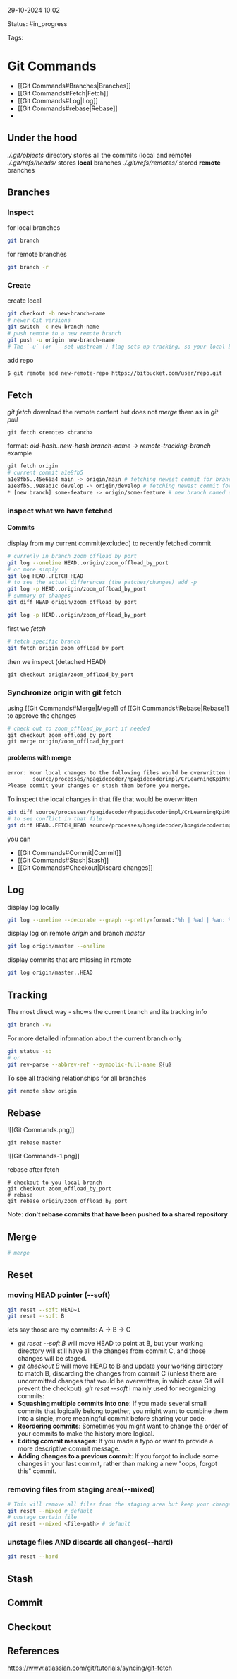 	

29-10-2024 10:02

Status: #in_progress

Tags:

# Git Commands

- [[Git Commands#Branches|Branches]]
- [[Git Commands#Fetch|Fetch]]
- [[Git Commands#Log|Log]]
- [[Git Commands#rebase|Rebase]]
- 

## Under the hood
*./.git/objects* directory stores all the commits (local and remote)
*./.git/refs/heads/* stores **local** branches
*./.git/refs/remotes/* stored **remote** branches
## Branches
### Inspect
for local branches
``` bash
git branch
```
for remote branches
``` bash
git branch -r
```
### Create
create local
``` bash
git checkout -b new-branch-name
# newer Git versions
git switch -c new-branch-name
# push remote to a new remote branch
git push -u origin new-branch-name
# The `-u` (or `--set-upstream`) flag sets up tracking, so your local branch knows which remote branch to sync with for future pulls and pushes.
```
add repo
``` bash
$ git remote add new-remote-repo https://bitbucket.com/user/repo.git 
```
## Fetch

*git fetch* download the remote content but does not *merge* them as in *git pull*

```
git fetch <remote> <branch>
```
format: *old-hash..new-hash branch-name -> remote-tracking-branch*
example
``` bash
git fetch origin
# current commit a1e8fb5 
a1e8fb5..45e66a4 main -> origin/main # fetching newest commit for branch origin/main 45e66a4
a1e8fb5..9e8ab1c develop -> origin/develop # fetching newest commit for branch origin/develop 9e8ab1c
* [new branch] some-feature -> origin/some-feature # new branch named origin/some-feature
```
### inspect what we have fetched
#### Commits
display from my current commit(excluded) to recently fetched commit
``` bash
# currenly in branch zoom_offload_by_port
git log --oneline HEAD..origin/zoom_offload_by_port
# or more simply
git log HEAD..FETCH_HEAD
# to see the actual differences (the patches/changes) add -p
git log -p HEAD..origin/zoom_offload_by_port
# summary of changes
git diff HEAD origin/zoom_offload_by_port
```

``` bash
git log -p HEAD..origin/zoom_offload_by_port
```
first we *fetch* 
``` bash
# fetch specific branch
git fetch origin zoom_offload_by_port 
```
then we inspect (detached HEAD)
``` bash
git checkout origin/zoom_offload_by_port
```
### Synchronize origin with git fetch
using [[Git Commands#Merge|Mege]] of [[Git Commands#Rebase|Rebase]]
to approve the changes
``` bash
# check out to zoom_offload_by_port if needed
git checkout zoom_offload_by_port 
git merge origin/zoom_offload_by_port
```
#### problems with merge
``` bash
error: Your local changes to the following files would be overwritten by merge:
        source/processes/hpagidecoder/hpagidecoderimpl/CrLearningKpiMngr.cpp
Please commit your changes or stash them before you merge.
```
To inspect the local changes in that file that would be overwritten
``` bash
git diff source/processes/hpagidecoder/hpagidecoderimpl/CrLearningKpiMngr.cpp
# to see conflict in that file
git diff HEAD..FETCH_HEAD source/processes/hpagidecoder/hpagidecoderimpl/CrLearningKpiMngr.cpp
```

you can 
- [[Git Commands#Commit|Commit]]
- [[Git Commands#Stash|Stash]]
- [[Git Commands#Checkout|Discard changes]]
## Log

display log locally
``` bash
git log --oneline --decorate --graph --pretty=format:"%h | %ad | %an: %s" --date=short
```

display log on remote *origin* and branch *master*
``` bash
git log origin/master --oneline
```
display commits that are missing in remote
``` bash
git log origin/master..HEAD
```
## Tracking

The most direct way - shows the current branch and its tracking info
``` bash
git branch -vv
```

For more detailed information about the current branch only
``` bash
git status -sb
# or
git rev-parse --abbrev-ref --symbolic-full-name @{u}
```

To see all tracking relationships for all branches
``` bash
git remote show origin
```


## Rebase

![[Git Commands.png]]
``` shell
git rebase master
```
![[Git Commands-1.png]]

rebase after fetch
``` shell
# checkout to you local branch
git checkout zoom_offload_by_port
# rebase
git rebase origin/zoom_offload_by_port
```
Note: **don't rebase commits that have been pushed to a shared repository**

## Merge
``` bash
# merge
```
## Reset

### moving HEAD pointer (--soft)
``` bash
git reset --soft HEAD~1
git reset --soft B
```
lets say those are my commits: A → B → C
- *git reset --soft B* will move HEAD to point at B, but your working directory will still have all the changes from commit C, and those changes will be staged.
- *git checkout B* will move HEAD to B and update your working directory to match B, discarding the changes from commit C (unless there are uncommitted changes that would be overwritten, in which case Git will prevent the checkout).
*git reset --soft* i mainly used for reorganizing commits:
- **Squashing multiple commits into one**: If you made several small commits that logically belong together, you might want to combine them into a single, more meaningful commit before sharing your code.
- **Reordering commits**: Sometimes you might want to change the order of your commits to make the history more logical.
- **Editing commit messages**: If you made a typo or want to provide a more descriptive commit message.
- **Adding changes to a previous commit**: If you forgot to include some changes in your last commit, rather than making a new "oops, forgot this" commit.


### removing files from staging area(--mixed)
``` bash
# This will remove all files from the staging area but keep your changes in the working directory
git reset --mixed # default
# unstage certain file
git reset --mixed <file-path> # default
```
### unstage files AND discards all changes(--hard)
``` bash
git reset --hard
```
## Stash

## Commit

## Checkout


## References

https://www.atlassian.com/git/tutorials/syncing/git-fetch